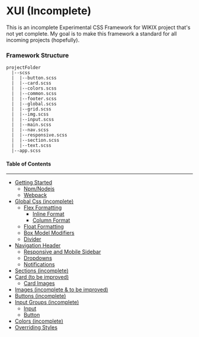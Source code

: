# XUI (Incomplete)

This is an incomplete Experimental CSS Framework for WIKIX project that's not yet complete. My goal is to make this framework a standard for all incoming projects (hopefully).

### Framework Structure
```
projectFolder
  |--scss
  |  |--button.scss
  |  |--card.scss
  |  |--colors.scss
  |  |--common.scss
  |  |--footer.scss
  |  |--global.scss
  |  |--grid.scss
  |  |--img.scss
  |  |--input.scss
  |  |--main.scss
  |  |--nav.scss
  |  |--responsive.scss
  |  |--section.scss
  |  |--text.scss
  |--app.scss
```
#### Table of Contents
----
* [Getting Started](#Getting-Started) 
    + [Npm/Nodejs](#NPM)
    + [Webpack](#Webpack)
* [Global Css (incomplete)](#Global-CSS)
    + [Flex Formatting](#Flex-Formatting)
        - [Inline Format](#Inline-Format)
        - [Column Format](#Column-Format)
    + [Float Formatting](#Float-Formatting) 
    + [Box Model Modifiers](#Box-Model-Modifiers)
    + [Divider](#Divider)
* [Navigation Header](#Navigation-Header)
    + [Responsive and Mobile Sidebar](#Responsiveness-and-Mobile-Sidebar)
    + [Dropdowns](#Dropdowns)
    + [Notifications](#Notifications)
* [Sections (incomplete)](#Sections)
* [Card (to be improved)](#Card)
    + [Card Images](#Card-Images)
* [Images (incomplete & to be improved)](#Images)
* [Buttons (incomplete)](#Buttons)
* [Input Groups (incomplete)](#Inputs-Groups)
    + [Input](#Input)
    + [Button](#Button)
* [Colors (incomplete)](#Colors)
* [Overriding Styles](#Overriding-Styles)











